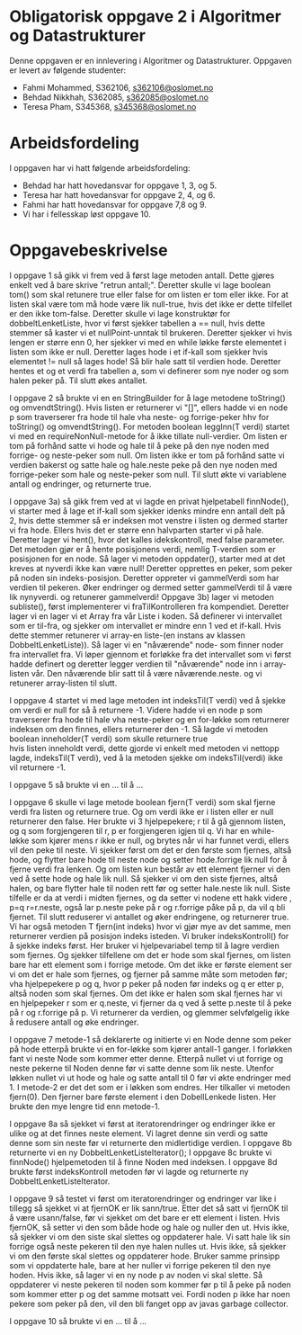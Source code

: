 # Obligatorisk oppgave 2 i Algoritmer og Datastrukturer

Denne oppgaven er en innlevering i Algoritmer og Datastrukturer. 
Oppgaven er levert av følgende studenter:
* Fahmi Mohammed, S362106, s362106@oslomet.no 
* Behdad Nikkhah, S362085, s362085@oslomet.no 
* Teresa Pham, S345368, s345368@oslomet.no

# Arbeidsfordeling

I oppgaven har vi hatt følgende arbeidsfordeling:
* Behdad har hatt hovedansvar for oppgave 1, 3, og 5. 
* Teresa har hatt hovedansvar for oppgave 2, 4, og 6. 
* Fahmi har hatt hovedansvar for oppgave 7,8 og 9. 
* Vi har i fellesskap løst oppgave 10. 

# Oppgavebeskrivelse

I oppgave 1 så gikk vi frem ved å først lage metoden antall. Dette gjøres enkelt ved å bare skrive "retrun antall;".
Deretter skulle vi lage boolean tom() som skal retunere true eller false for om listen er tom eller ikke. 
For at listen skal være tom må hode være lik null-true, hvis det ikke er dette tilfellet er den ikke tom-false.
Deretter skulle vi lage konstruktør for dobbeltLenketListe, hvor vi først sjekker tabellen a == null, hvis dette stemmer
så kaster vi et nullPoint-unntak til brukeren. Deretter sjekker vi hvis lengen er større enn 0, her sjekker vi med en while løkke
første elementet i listen som ikke er null. Deretter lages hode i et if-kall som sjekker hvis elementet != null så lages hode!
Så blir hale satt til verdien hode. Deretter hentes et og et verdi fra tabellen a, som vi definerer som nye noder og som halen peker på. Til
slutt økes antallet. 

I oppgave 2 så brukte vi en en StringBuilder for å lage metodene toString() og omvendtString(). Hvis listen 
 er returnerer vi "[]", ellers hadde vi en node p som traverserer fra hode til hale vha neste- og forrige-peker
hhv for toString() og omvendtString(). For metoden boolean leggInn(T verdi) startet vi med en requireNonNull-metode
for å ikke tillate null-verdier. Om listen er tom på forhånd satte vi hode og hale til å peke på den nye noden 
med forrige- og neste-peker som null. Om listen ikke er tom på forhånd satte vi verdien bakerst og satte hale og 
hale.neste peke på den nye noden med forrige-peker som hale og neste-peker som null. Til slutt økte vi variablene
antall og endringer, og returnerte true.

I oppgave 3a) så gikk frem ved at vi lagde en privat hjelpetabell finnNode(), vi starter med å lage et if-kall som sjekker idenks mindre enn antall delt på 2, 
hvis dette stemmer så er indeksen mot venstre i listen og dermed starter vi fra hode. Ellers hvis det er større enn halvparten starter vi på hale.
Deretter lager vi hent(), hvor det kalles idekskontroll, med false parameter. Det metoden gjør er å hente posisjonens verdi, nemlig T-verdien som er posisjonen for en node.
Så lager vi metoden oppdater(), starter med at det kreves at nyverdi ikke kan være null! Deretter opprettes en peker, som peker på noden sin indeks-posisjon. Deretter oppreter vi gammelVerdi
som har verdien til pekeren. Øker endringer og dermed setter gammelVerdi til å være lik nynyverdi. og retunerer gammelverdi! Oppgave 3b) lager vi metoden subliste(), først implementerer vi fraTilKontrolleren fra kompendiet. Deretter lager vi en lager vi et Array
fra vår Liste i koden. Så definerer vi intervallet som er til-fra, og sjekker om intervallet er mindre enn 1 ved et if-kall. Hvis dette stemmer retunerer vi array-en liste-(en instans av klassen DobbeltLenketListe)). 
Så lager vi en "nåværende" node- som finner noder fra intervallet fra. Vi løper gjennom et forløkke fra det intervallet som vi først hadde definert
og deretter legger verdien til "nåværende" node inn i array-listen vår. Den nåværende blir satt til å være nåværende.neste. og vi retunerer array-listen til slutt. 

I oppgave 4 startet vi med lage metoden int indeksTil(T verdi) ved å sjekke om verdi er null for så å returnere -1. 
Videre hadde vi en node p som traverserer fra hode til hale vha neste-peker og en for-løkke som returnerer indeksen 
om den finnes, ellers returnerer den -1. Så lagde vi metoden boolean inneholder(T verdi) som skulle returnere true  
hvis listen inneholdt verdi, dette gjorde vi enkelt med metoden vi nettopp lagde, indeksTil(T verdi), ved å la metoden
sjekke om indeksTil(verdi) ikke vil returnere -1.

I oppgave 5 så brukte vi en ... til å ...

I oppgave 6 skulle vi lage metode boolean fjern(T verdi) som skal fjerne verdi fra listen og returnere true. Og om verdi 
ikke er i listen eller er null returnerer den false. Her brukte vi 3 hjelpepekere; r til å gå gjennom listen, og q som 
forgjengeren til r, p er forgjengeren igjen til q. Vi har en while-løkke som kjører mens r ikke er null, og brytes når 
vi har funnet verdi, ellers vil den peke til neste. Vi sjekker først om det er den første som fjernes, altså hode, og 
flytter bare hode til neste node og setter hode.forrige lik null for å fjerne verdi fra lenken. Og om listen kun består 
av ett element fjerner vi den ved å sette hode og hale lik null. Så sjekker vi om den siste fjernes, altså halen, og 
bare flytter hale til noden rett før og setter hale.neste lik null. Siste tilfelle er da at verdi i midten fjernes, og 
da setter vi nodene ett hakk videre , p=q r=r.neste, også lar p.neste peke på r og r.forrige påke på p, da vil q 
bli fjernet. Til slutt reduserer vi antallet og øker endringene, og returnerer true. Vi har også metoden T 
fjern(int indeks) hvor vi gjør mye av det samme, men returnerer verdien på posisjon indeks isteden. Vi bruker 
indeksKontroll() for å sjekke indeks først. Her bruker vi hjelpevariabel temp til å lagre verdien som fjernes. Og 
sjekker tilfellene om det er hode som skal fjernes, om listen bare har ett element som i forrige metode. Om det ikke er første 
element ser vi om det er hale som fjernes, og fjerner på samme måte som metoden før; vha hjelpepekere p og q, hvor p 
peker på noden før indeks og q er etter p, altså noden som skal fjernes. Om det ikke er halen som skal fjernes har vi 
en hjelpepeker r som er q.neste, vi fjerner da q ved å sette p.neste til å peke på r og r.forrige på p. Vi returnerer 
da verdien, og glemmer selvfølgelig ikke å redusere antall og øke endringer.

I oppgave 7 metode-1 så deklarerte og initierte vi en Node denne som peker på hode etterpå
brukte vi en for-løkke som kjører antall-1 ganger. I forløkken fant vi neste Node som kommer etter denne.
Etterpå nullet vi ut forrige og neste pekerne til Noden denne før vi satte denne som lik neste. Utenfor løkken nullet vi ut hode og hale
og satte antall til 0 før vi økte endringer med 1.
I metode-2 er det det som er i løkken som endres. Her tilkaller vi metoden fjern(0). Den fjerner bare første element i den
DobellLenkede listen. Her brukte den mye lengre tid enn metode-1.

I oppgave 8a så sjekket vi først at iteratorendringer og endringer ikke er ulike og at det finnes neste element.
Vi lagret denne sin verdi og satte denne som sin neste før vi returnerte den midlertidige verdien.
I oppgave 8b returnerte vi en ny DobbeltLenketListeIterator();
I oppgave 8c brukte vi finnNode() hjelpemetoden til å finne Noden med indeksen.
I oppgave 8d brukte først indeksKontroll metoden før vi lagde og returnerte ny DobbeltLenketListeIterator.

I oppgave 9 så testet vi først om iteratorendringer og endringer var like i tillegg så sjekket vi at fjernOK er lik sann/true.
Etter det så satt vi fjernOK til å være usann/false, før vi sjekket om det bare er ett element i listen.
Hvis fjernOK, så setter vi den som både hode og hale og nuller den ut.
Hvis ikke, så sjekker vi om den siste skal slettes og oppdaterer hale. Vi satt hale lik sin forrige også neste pekeren til den nye halen nulles ut.
Hvis ikke, så sjekker vi om den første skal slettes og oppdaterer hode. Bruker samme prinsipp som vi oppdaterte hale, bare at her nuller vi forrige pekeren til den nye hoden.
Hvis ikke, så lager vi en ny node p av noden vi skal slette. Så oppdaterer vi neste pekeren til noden som kommer før p til å peke på noden som kommer etter p og det samme motsatt vei.
Fordi noden p ikke har noen pekere som peker på den, vil den bli fanget opp av javas garbage collector.

I oppgave 10 så brukte vi en ... til å ...
